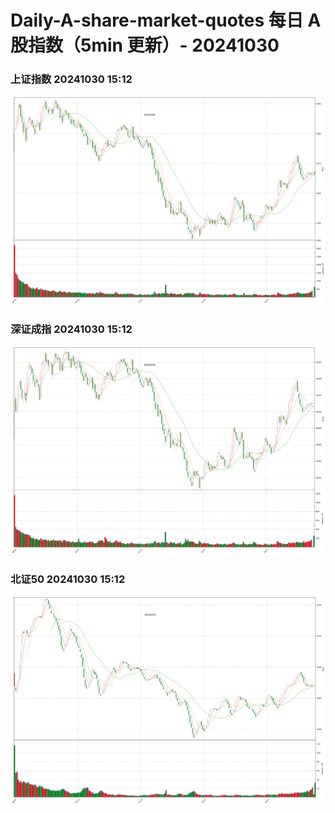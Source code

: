 
# Daily-A-share-market-quotes 每日 A 股指数（5min 更新）- 20241030

### 上证指数 20241030 15:12
![](./fig/2024/10/20241030-sh000001.png)

### 深证成指 20241030 15:12
![](./fig/2024/10/20241030-sz399001.png)

### 北证50 20241030 15:12
![](./fig/2024/10/20241030-bj899050.png)
